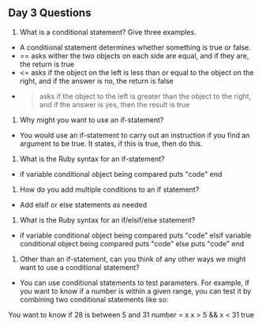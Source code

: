 ## Day 3 Questions

1. What is a conditional statement? Give three examples.
- A conditional statement determines whether something is true or false.
- == asks wither the two objects on each side are equal, and if they are, the return is true
- <= asks if the object on the left is less than or equal to the object on the right, and if the answer is no, the return is false
- > asks if the object to the left is greater than the object to the right, and if the answer is yes, then the result is true

1. Why might you want to use an if-statement?
- You would use an if-statement to carry out an instruction if you find an argument to be true. It states, if this is true, then do this.

1. What is the Ruby syntax for an if-statement?
- if variable conditional object being compared
      puts "code"
  end
1. How do you add multiple conditions to an if statement?
- Add elsif or else statements as needed

1. What is the Ruby syntax for an if/elsif/else statement?
 - if variable conditional object being compared
      puts "code"
   elsif variable conditional object being compared
      puts "code"
   else
      puts "code"
   end

1. Other than an if-statement, can you think of any other ways we might want to use a conditional statement?
- You can use conditional statements to test parameters. For example, if you want to know if a number is within a given range, you can test it by combining two conditional statements like so:

You want to know if 28 is between 5 and 31
number = x
x > 5 && x < 31
true
